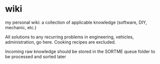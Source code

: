 # wiki
my personal wiki: a collection of applicable knowledge (software, DIY, mechanic, etc.)

All solutions to any recurring problems in engineering, vehicles, administration, go here. Cooking recipes are excluded.

Incoming raw knowledge should be stored in the SORTME queue folder to be processed and sorted later
